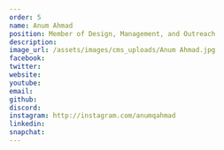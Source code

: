 ```yaml
---
order: 5
name: Anum Ahmad 
position: Member of Design, Management, and Outreach
description: 
image_url: /assets/images/cms_uploads/Anum Ahmad.jpg
facebook: 
twitter: 
website: 
youtube: 
email: 
github: 
discord: 
instagram: http://instagram.com/anumqahmad 
linkedin: 
snapchat: 
---
```

